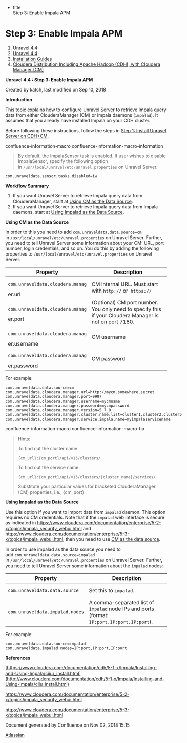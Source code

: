   - title  
    Step 3: Enable Impala APM

# Step 3: Enable Impala APM

<div id="page" class="container">

<div id="main" class="container aui-page-panel">

<div id="main-header" class="container">

<div id="breadcrumb-section" class="container">

1.  [Unravel 4.4](index.html)
2.  [Unravel 4.4](Unravel-4.4_541197025.html)
3.  [Installation Guides](Installation-Guides_541393730.html)
4.  [Cloudera Distribution Including Apache Hadoop (CDH), with Cloudera
    Manager (CM)](541361096.html)

</div>

**Unravel 4.4 : Step 3: Enable Impala APM**

</div>

<div id="content" class="container view">

<div class="container page-metadata">

Created by katch, last modified on Sep 10, 2018

</div>

<div id="main-content" class="container wiki-content group">

**Introduction**

This topic explains how to configure Unravel Server to retrieve Impala
query data from either ClouderaManager (CM) or Impala daemons
(`impalad`). It assumes that you already have installed Impala on your
CDH cluster.

Before following these instructions, follow the steps in [Step 1:
Install Unravel Server on
CDH+CM](https://unraveldata.atlassian.net/wiki/spaces/UN43/pages/226197657).

<div class="container">

</div>

confluence-information-macro confluence-information-macro-information

> 
> 
> <div class="container confluence-information-macro-body">
> 
> By default, the ImpalaSensor task is enabled. If user wishes to
> disable ImpalaSensor, specify the following option
> in `/usr/local/unravel/etc/unravel.properties` on Unravel Server.
> 
> </div>

<div class="container code panel pdl">

<div class="container codeContent panelContent pdl">

``` sourceCode syntaxhighlighter-pre
com.unraveldata.sensor.tasks.disabled=iw
```

</div>

</div>

<div class="container panel">

<div class="container panelHeader">

**Workflow Summary**

</div>

<div class="container panelContent">

1.  If you want Unravel Server to retrieve Impala query data from
    ClouderaManager, start at [Using CM as the Data
    Source](#Step3:EnableImpalaAPM-UsingCM).
2.  If you want Unravel Server to retrieve Impala query data from Impala
    daemons, start at [Using Impalad as the Data
    Source](#Step3:EnableImpalaAPM-UsingImpalad).

</div>

</div>

**Using CM as the Data Source**

In order to this you need to add `com.unraveldata.data.source=cm`
in `/usr/local/unravel/etc/unravel.properties` on Unravel Server.
Further, you need to tell Unravel Server some information about your CM:
URL, port number, login credentials, and so on. You do this by adding
the following properties to `/usr/local/unravel/etc/unravel.properties`
on Unravel Server:

<div class="container table-wrap">

<table>
<colgroup>
<col style="width: 50%" />
<col style="width: 50%" />
</colgroup>
<thead>
<tr class="header">
<th>Property</th>
<th>Description</th>
</tr>
</thead>
<tbody>
<tr class="odd">
<td><pre><code>com.unraveldata.cloudera.manag</code></pre>
er.url</td>
<td>CM internal URL. Must start with <code>http://</code> or<code> https://</code></td>
</tr>
<tr class="even">
<td><pre><code>com.unraveldata.cloudera.manag</code></pre>
er.port</td>
<td>(Optional) CM port number. You only need to specify this if your Cloudera Manager is not on port 7180.</td>
</tr>
<tr class="odd">
<td><pre><code>com.unraveldata.cloudera.manag</code></pre>
er.username</td>
<td>CM username</td>
</tr>
<tr class="even">
<td><pre><code>com.unraveldata.cloudera.manag</code></pre>
er.password</td>
<td>CM password</td>
</tr>
</tbody>
</table>

</div>

For example:

<div class="container code panel pdl">

<div class="container codeContent panelContent pdl">

``` sourceCode syntaxhighlighter-pre
com.unraveldata.data.source=cm
com.unraveldata.cloudera.manager.url=http://mycm.somewhere.secret
com.unraveldata.cloudera.manager.port=9997
com.unraveldata.cloudera.manager.username=mycmname
com.unraveldata.cloudera.manager.password=mycmpassword
com.unraveldata.cloudera.manager.version=5_7_0
com.unraveldata.cloudera.manager.cluster.name.list=cluster1,cluster2,cluster5
com.unraveldata.cloudera.manager.service.impala.name=myimpalaservicename
```

</div>

</div>

<div class="container">

</div>

confluence-information-macro confluence-information-macro-tip

> Hints:
> 
> <div class="container confluence-information-macro-body">
> 
> To find out the cluster name:
> 
> <div class="container code panel pdl">
> 
> <div class="container codeContent panelContent pdl">
> 
> ``` sourceCode syntaxhighlighter-pre
> {cm_url}:{cm_port}/api/v13/clusters/
> ```
> 
> </div>
> 
> </div>
> 
> To find out the service name:
> 
> <div class="container code panel pdl">
> 
> <div class="container codeContent panelContent pdl">
> 
> ``` sourceCode syntaxhighlighter-pre
> {cm_url}:{cm_port}/api/v13/clusters/{cluster_name}/services/
> ```
> 
> </div>
> 
> </div>
> 
> Substitute your particular values for bracketed ClouderaManager (CM)
> properties, i.e., {cm\_port}
> 
> </div>

**Using Impalad as the Data Source**

Use this option if you want to import data from `impalad` daemon. This
option requires no CM credentials. Note that if the `impalad` web
interface is secure as indicated in
<https://www.cloudera.com/documentation/enterprise/5-2-x/topics/impala_security_webui.html>
and
<https://www.cloudera.com/documentation/enterprise/5-3-x/topics/impala_webui.html>,
then you need to use [CM as the data
source](#Step3:EnableImpalaAPM-UsingCM).

In order to use impalad as the data source you need to
add `com.unraveldata.data.source=impalad`
in `/usr/local/unravel/etc/unravel.properties` on Unravel Server.
Further, you need to tell Unravel Server some information about the
`impalad` nodes:

<div class="container table-wrap">

<table>
<colgroup>
<col style="width: 50%" />
<col style="width: 50%" />
</colgroup>
<thead>
<tr class="header">
<th>Property</th>
<th>Description</th>
</tr>
</thead>
<tbody>
<tr class="odd">
<td><pre><code>com.unraveldata.data.source</code></pre></td>
<td>Set this to <code>impalad</code>.</td>
</tr>
<tr class="even">
<td><pre><code>com.unraveldata.impalad.nodes</code></pre></td>
<td>A comma-separated list of <code>impalad</code> node IPs and ports (format: <code>IP:port,IP:port,IP:port</code>).</td>
</tr>
</tbody>
</table>

</div>

For example:

<div class="container code panel pdl">

<div class="container codeContent panelContent pdl">

``` sourceCode syntaxhighlighter-pre
com.unraveldata.data.source=impalad
com.unraveldata.impalad.nodes=IP:port,IP:port,IP:port
```

</div>

</div>

**References**

[https://www.cloudera.com/documentation/cdh/5-1-x/Impala/Installing-and-Using-Impala/ciiu\_install.html](http://www.cloudera.com/documentation/cdh/5-1-x/Impala/Installing-and-Using-Impala/ciiu_install.html)

<https://www.cloudera.com/documentation/enterprise/5-2-x/topics/impala_security_webui.html>

<https://www.cloudera.com/documentation/enterprise/5-3-x/topics/impala_webui.html>

</div>

</div>

</div>

<div id="footer" class="container">

<div class="container section footer-body">

Document generated by Confluence on Nov 02, 2018 15:15

<div id="footer-logo" class="container">

[Atlassian](http://www.atlassian.com/)

</div>

</div>

</div>

</div>
